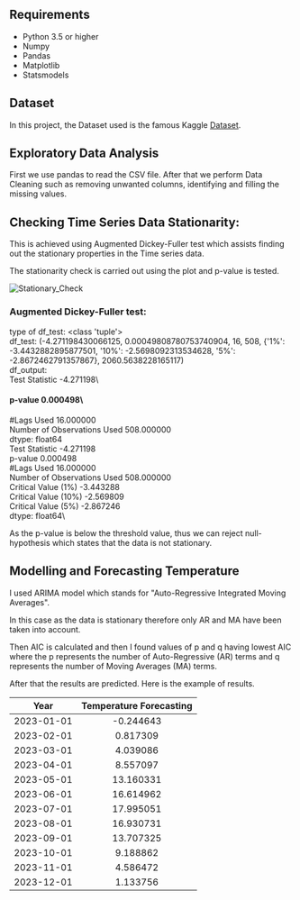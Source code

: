 

## Requirements

* Python 3.5 or higher
* Numpy
* Pandas
* Matplotlib
* Statsmodels

## Dataset

In this project, the Dataset used is the famous Kaggle [Dataset](https://www.kaggle.com/berkeleyearth/climate-change-earth-surface-temperature-data).

## Exploratory Data Analysis

First we use pandas to read the CSV file. After that we perform Data Cleaning such as removing unwanted columns, identifying and filling the missing values.

##  Checking Time Series Data Stationarity:

This is achieved using Augmented Dickey-Fuller test which assists finding out the stationary properties in the Time series data.

The stationarity check is carried out using the plot and p-value is tested.

![Stationary_Check](https://github.com/kedarvkunte/Time-Series-Analysis-for-Temperature-Forecasting-using-ARIMA-Model/blob/master/Rolling%20Mean.png)

### Augmented Dickey-Fuller test:
type of df_test:  <class 'tuple'>\
df_test: (-4.271198430066125, 0.00049808780753740904, 16, 508, {'1%': -3.4432882895877501, '10%': -2.5698092313534628, '5%': -2.8672462791357867}, 2060.5638228165117)\
df_output: \
 Test Statistic                  -4.271198\
#### p-value                          0.000498\
#Lags Used                      16.000000\
Number of Observations Used    508.000000\
dtype: float64\
Test Statistic                  -4.271198\
p-value                          0.000498\
#Lags Used                      16.000000\
Number of Observations Used    508.000000\
Critical Value (1%)             -3.443288\
Critical Value (10%)            -2.569809\
Critical Value (5%)             -2.867246\
dtype: float64\


As the p-value is below the threshold value, thus we can reject null-hypothesis which states that the data is not stationary.

## Modelling and Forecasting Temperature

I used ARIMA model which stands for "Auto-Regressive Integrated Moving Averages".

In this case as the data is stationary therefore only AR and MA have been taken into account.

Then AIC is calculated and then I found values of p and q having lowest AIC where the p represents the number of Auto-Regressive (AR) terms and q represents the number of Moving Averages (MA) terms.

After that the results are predicted. Here is the example of results. 



| Year  | Temperature Forecasting |
| :---: | :---: |
|2023-01-01 | -0.244643 |
|2023-02-01 |  0.817309 |
|2023-03-01 |  4.039086 |
|2023-04-01 |  8.557097 |
|2023-05-01 | 13.160331 |
|2023-06-01 | 16.614962 |
|2023-07-01 | 17.995051 |
|2023-08-01 | 16.930731 |
|2023-09-01 | 13.707325 |
|2023-10-01 |  9.188862 |
|2023-11-01 |  4.586472 |
|2023-12-01 |  1.133756 |

